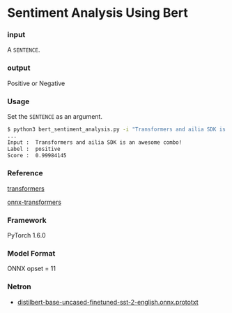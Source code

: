 # Sentiment Analysis Using Bert

### input
A `SENTENCE`.

### output
Positive or Negative

### Usage
Set the `SENTENCE` as an argument.

```bash
$ python3 bert_sentiment_analysis.py -i "Transformers and ailia SDK is an awesome combo!"
...
Input :  Transformers and ailia SDK is an awesome combo!
Label :  positive
Score :  0.99984145
```

### Reference
[transformers](https://github.com/huggingface/transformers)  

[onnx-transformers](https://github.com/patil-suraj/onnx_transformers)  

### Framework
PyTorch 1.6.0

### Model Format
ONNX opset = 11

### Netron

- [distilbert-base-uncased-finetuned-sst-2-english.onnx.prototxt](https://netron.app/?url=https://storage.googleapis.com/ailia-models/bert_sentiment_analysis/distilbert-base-uncased-finetuned-sst-2-english.onnx.prototxt)
